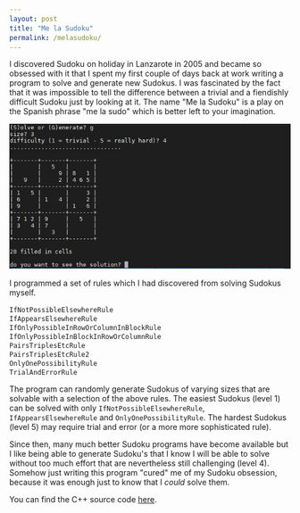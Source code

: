 ```yaml
---
layout: post
title: "Me la Sudoku"
permalink: /melasudoku/
---
```

I discovered Sudoku on holiday in Lanzarote in 2005 and became so obsessed with it that I spent my first couple of days back at work writing a program to solve and generate new Sudokus. I was fascinated by the fact that it was impossible to tell the difference between a trivial and a fiendishly difficult Sudoku just by looking at it. The name "Me la Sudoku" is a play on the Spanish phrase "me la sudo" which is better left to your imagination.
<!--more-->

![MeLaSudoku](/assets/melasudoku.jpg)

I programmed a set of rules which I had discovered from solving Sudokus myself.

```
IfNotPossibleElsewhereRule
IfAppearsElsewhereRule
IfOnlyPossibleInRowOrColumnInBlockRule
IfOnlyPossibleInBlockInRowOrColumnRule
PairsTriplesEtcRule
PairsTriplesEtcRule2
OnlyOnePossibilityRule
TrialAndErrorRule
```

The program can randomly generate Sudokus of varying sizes that are solvable with a selection of the above rules. The easiest Sudokus (level 1) can be solved with only `IfNotPossibleElsewhereRule`, `IfAppearsElsewhereRule` and `OnlyOnePossibilityRule`. The hardest Sudokus (level 5) may require trial and error (or a more more sophisticated rule).

Since then, many much better Sudoku programs have become available but I like being able to generate Sudoku's that I know I will be able to solve without too much effort that are nevertheless still challenging (level 4). Somehow just writing this program "cured" me of my Sudoku obsession, because it was enough just to know that I *could* solve them.

You can find the C++ source code [here](https://github.com/teticio/MeLaSudoku).
